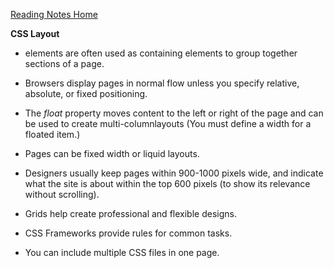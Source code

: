 [Reading Notes Home](https://d-d-wolfe.github.io/reading-notes/)

**CSS Layout**

- <div> elements are often used as containing elements to group together sections of a page.

- Browsers display pages in normal flow unless you specify relative, absolute, or fixed positioning.

- The *float* property moves content to the left or right of the page and can be used to create multi-columnlayouts (You must define a width for a floated item.)

- Pages can be fixed width or liquid layouts.

- Designers usually keep pages within 900-1000 pixels wide, and indicate what the site is about within the top 600 pixels (to show its relevance without scrolling).

- Grids help create professional and flexible designs.

- CSS Frameworks provide rules for common tasks.

- You can include multiple CSS files in one page.